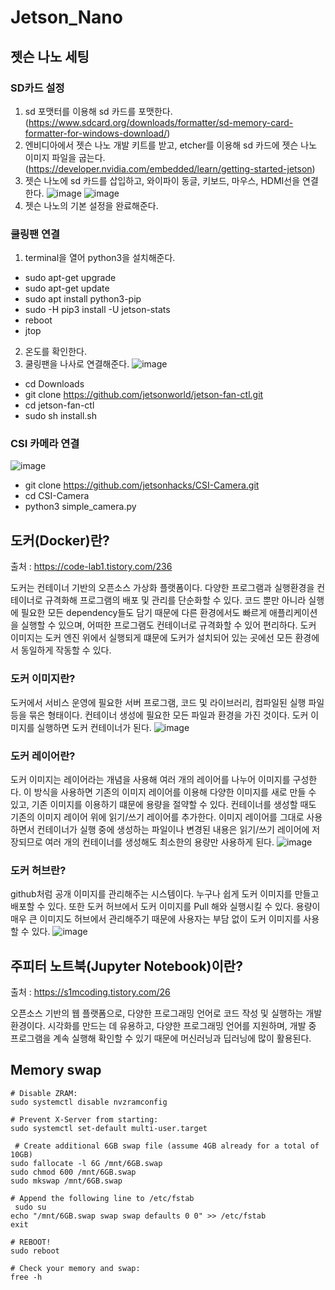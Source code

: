 # Jetson_Nano
## 젯슨 나노 세팅
### SD카드 설정
1. sd 포맷터를 이용해 sd 카드를 포맷한다. (https://www.sdcard.org/downloads/formatter/sd-memory-card-formatter-for-windows-download/)
2. 엔비디아에서 젯슨 나노 개발 키트를 받고, etcher를 이용해 sd 카드에 젯슨 나노 이미지 파일을 굽는다. (https://developer.nvidia.com/embedded/learn/getting-started-jetson)
3. 젯슨 나노에 sd 카드를 삽입하고, 와이파이 동글, 키보드, 마우스, HDMI선을 연결한다.
![image](https://github.com/server-123/Zetson_Nano/assets/73692229/960b1275-9df1-425c-b149-f210ef662777)
![image](https://github.com/server-123/Zetson_Nano/assets/73692229/2b813228-5a89-412f-a9c2-1eb09b371f78)
4. 젯슨 나노의 기본 설정을 완료해준다.

### 쿨링팬 연결
1. terminal을 열어 python3을 설치해준다.
- sudo apt-get upgrade
- sudo apt-get update
- sudo apt install python3-pip
- sudo -H pip3 install -U jetson-stats
- reboot
- jtop
2. 온도를 확인한다.
3. 쿨링팬을 나사로 연결해준다.
![image](https://github.com/server-123/Zetson_Nano/assets/73692229/81fbc968-ea32-4221-a77b-009cdcbcf90a)
- cd Downloads
- git clone  https://github.com/jetsonworld/jetson-fan-ctl.git
- cd jetson-fan-ctl
- sudo sh install.sh

### CSI 카메라 연결
![image](https://github.com/server-123/Zetson_Nano/assets/73692229/9b3bd3b1-51c6-45d1-a6c6-878978adf564)
- git clone https://github.com/jetsonhacks/CSI-Camera.git
- cd CSI-Camera
- python3 simple_camera.py

## 도커(Docker)란?
출처 : https://code-lab1.tistory.com/236

도커는 컨테이너 기반의 오픈소스 가상화 플랫폼이다. 다양한 프로그램과 실행환경을 컨테이너로 규격화해 프로그램의 배포 및 관리를 단순화할 수 있다. 코드 뿐만 아니라 실행에 필요한 모든 dependency들도 담기 때문에 다른 환경에서도 빠르게 애플리케이션을 실행할 수 있으며, 어떠한 프로그램도 컨테이너로 규격화할 수 있어 편리하다. 도커 이미지는 도커 엔진 위에서 실행되게 떄문에 도커가 설치되어 있는 곳에선 모든 환경에서 동일하게 작동할 수 있다.

### 도커 이미지란?
도커에서 서비스 운영에 필요한 서버 프로그램, 코드 및 라이브러리, 컴파일된 실행 파일 등을 묶은 형태이다. 컨테이너 생성에 필요한 모든 파일과 환경을 가진 것이다. 도커 이미지를 실행하면 도커 컨테이너가 된다.
![image](https://github.com/server-123/Zetson_Nano/assets/73692229/b93ad585-e39f-4c25-8d98-5f88b3626a09)

### 도커 레이어란?
도커 이미지는 레이어라는 개념을 사용해 여러 개의 레이어를 나누어 이미지를 구성한다. 이 방식을 사용하면 기존의 이미지 레이어를 이용해 다양한 이미지를 새로 만들 수 있고, 기존 이미지를 이용하기 떄문에 용량을 절약할 수 있다. 컨테이너를 생성할 때도 기존의 이미지 레이어 위에 읽기/쓰기 레이어를 추가한다. 이미지 레이어를 그대로 사용하면서 컨테이너가 실행 중에 생성하는 파일이나 변경된 내용은 읽기/쓰기 레이어에 저장되므로 여러 개의 컨테이너를 생성해도 최소한의 용량만 사용하게 된다.
![image](https://github.com/server-123/Zetson_Nano/assets/73692229/724f81fd-1063-48e8-9776-e7cee29eb51b)

### 도커 허브란?
github처럼 공개 이미지를 관리해주는 시스템이다. 누구나 쉽게 도커 이미지를 만들고 배포할 수 있다. 또한 도커 허브에서 도커 이미지를 Pull 해와 실행시킬 수 있다. 용량이 매우 큰 이미지도 허브에서 관리해주기 때문에 사용자는 부담 없이 도커 이미지를 사용할 수 있다.
![image](https://github.com/server-123/Zetson_Nano/assets/73692229/20dfc47b-1274-4ebd-9205-b323e9391fe6)

## 주피터 노트북(Jupyter Notebook)이란?
출처 : https://s1mcoding.tistory.com/26

오픈소스 기반의 웹 플랫폼으로, 다양한 프로그래밍 언어로 코드 작성 및 실행하는 개발 환경이다. 시각화를 만드는 데 유용하고, 다양한 프로그래밍 언어를 지원하며, 개발 중 프로그램을 계속 실행해 확인할 수 있기 때문에 머신러닝과 딥러닝에 많이 활용된다.

## Memory swap
```
# Disable ZRAM:
sudo systemctl disable nvzramconfig
 
# Prevent X-Server from starting:
sudo systemctl set-default multi-user.target

 # Create additional 6GB swap file (assume 4GB already for a total of 10GB)
sudo fallocate -l 6G /mnt/6GB.swap
sudo chmod 600 /mnt/6GB.swap
sudo mkswap /mnt/6GB.swap

# Append the following line to /etc/fstab
 sudo su
echo "/mnt/6GB.swap swap swap defaults 0 0" >> /etc/fstab
exit

# REBOOT!
sudo reboot

# Check your memory and swap:
free -h
```
